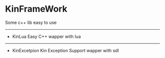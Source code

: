 # KinFrameWork

Some c++ lib easy to use

---
* KinLua
    Easy C++ wapper with lua

---
* KinExcetpion
    Kin Exception Support wapper with sdl
